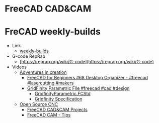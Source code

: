 # FreeCAD CAD&CAM

# FreCAD weekly-builds

* Link 
  * [weekly-builds](https://github.com/FreeCAD/FreeCAD-Bundle/releases/tag/weekly-builds)
* G-code RepRap
  * [https://reprap.org/wiki/G-code](https://reprap.org/wiki/G-code)
* Videos
  * [Adventures in creation](https://www.youtube.com/@Adventuresincreation)
    * [FreeCAD for Beginners #68 Desktop Organizer - #freecad #lasercutting #makers](https://youtu.be/BXlJ5ayVH6U)
    * [GridFinity Parametric File #freecad #cad #design](https://youtu.be/rAv9zGpiyvw)
      * [GridfinityParametric.FCStd](https://www.patreon.com/file?h=110641395&i=20245299)
      * [Gridfinity Specification](https://www.printables.com/model/417152-gridfinity-specification)
  * [Open Source CNC](https://www.youtube.com/@opensourcecnc/playlists)
    * [FreeCAD CAD&CAM Projects](https://www.youtube.com/playlist?list=PLaUEbWaf2rhQxARGQDp2LS-lfciVMdwvu)
    * [FreeCAD CAM - Tips](https://www.youtube.com/playlist?list=PLaUEbWaf2rhQQYlrniWFJNxKmyYmNY8Zv)